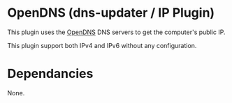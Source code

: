 # OpenDNS (dns-updater / IP Plugin)

This plugin uses the [OpenDNS](https://www.opendns.com/) DNS servers to get the computer's public IP.

This plugin support both IPv4 and IPv6 without any configuration.

# Dependancies

None.
